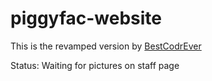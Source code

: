 # piggyfac-website

This is the revamped version by [BestCodrEver](https://github.com/BestCodrEver)

Status: Waiting for pictures on staff page

